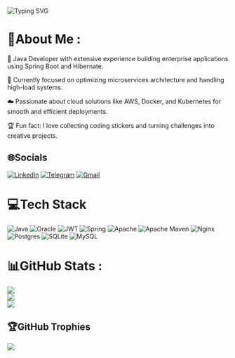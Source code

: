 ![Typing SVG](https://readme-typing-svg.demolab.com?font=Fira+Code&size=24&pause=1000&color=800080&center=true&vCenter=true&width=600&lines=Hi+there!+I'm+Altynbek+Java+Developer%F0%9F%91%8B)

# 💫About Me :
🚀 Java Developer with extensive experience building enterprise applications using Spring Boot and Hibernate.

🔧 Currently focused on optimizing microservices architecture and handling high-load systems.

☁️ Passionate about cloud solutions like AWS, Docker, and Kubernetes for smooth and efficient deployments.

🏆 Fun fact: I love collecting coding stickers and turning challenges into creative projects.

## 🌐Socials
[![LinkedIn](https://img.shields.io/badge/LinkedIn-%230077B5.svg?logo=linkedin&logoColor=white)](https://linkedin.com/in/altynbek-umbetbayev)
[![Telegram](https://img.shields.io/badge/Telegram-%23007BFF.svg?logo=telegram&logoColor=white)](https://t.me/Umbetbayev03)
[![Gmail](https://img.shields.io/badge/Gmail-D14836.svg?logo=gmail&logoColor=white)](mailto:erasyl.altinbek@gmail.com)


# 💻Tech Stack
![Java](https://img.shields.io/badge/java-%23ED8B00.svg?style=for-the-badge&logo=java&logoColor=white) ![Oracle](https://img.shields.io/badge/Oracle-F80000?style=for-the-badge&logo=oracle&logoColor=white) ![JWT](https://img.shields.io/badge/JWT-black?style=for-the-badge&logo=JSON%20web%20tokens) ![Spring](https://img.shields.io/badge/spring-%236DB33F.svg?style=for-the-badge&logo=spring&logoColor=white) ![Apache](https://img.shields.io/badge/apache-%23D42029.svg?style=for-the-badge&logo=apache&logoColor=white) ![Apache Maven](https://img.shields.io/badge/Apache%20Maven-C71A36?style=for-the-badge&logo=Apache%20Maven&logoColor=white) ![Nginx](https://img.shields.io/badge/nginx-%23009639.svg?style=for-the-badge&logo=nginx&logoColor=white) ![Postgres](https://img.shields.io/badge/postgres-%23316192.svg?style=for-the-badge&logo=postgresql&logoColor=white) ![SQLite](https://img.shields.io/badge/sqlite-%2307405e.svg?style=for-the-badge&logo=sqlite&logoColor=white) ![MySQL](https://img.shields.io/badge/mysql-%2300f.svg?style=for-the-badge&logo=mysql&logoColor=white)
# 📊GitHub Stats :
![](https://github-readme-stats.vercel.app/api?username=Altynbek03&theme=tokyonight&hide_border=true&include_all_commits=true&count_private=true)<br/>
![](https://github-readme-streak-stats.herokuapp.com/?user=Altynbek03&theme=tokyonight&hide_border=true)<br/>
![](https://github-readme-stats.vercel.app/api/top-langs/?username=Altynbek03&theme=tokyonight&hide_border=true&include_all_commits=true&count_private=true&layout=compact)

## 🏆GitHub Trophies
![](https://github-trophies.vercel.app/?username=Altynbek03&theme=darkhub&no-frame=false&no-bg=true&margin-w=4)
